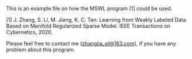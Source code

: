 This is an example file on how the MSWL program [1] could be used.

[1] J. Zhang, S. Li, M. Jiang, K. C. Tan:
Learning from Weakly Labeled Data Based on Manifold Regularized Sparse Model. IEEE Transactions on Cybernetics, 2020.

Please feel free to contact me (zhangjia_gl@163.com), if you have any problem about this program.
